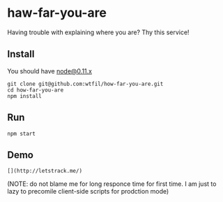 haw-far-you-are
===============

Having trouble with explaining where you are? Thy this service!

## Install

You should have node@0.11.x

    git clone git@github.com:wtfil/how-far-you-are.git
    cd how-far-you-are
    npm install

## Run

    npm start
    
## Demo

    [](http://letstrack.me/)

(NOTE: do not blame me for long responce time for first time. I am just to lazy to precomile client-side scripts for prodction mode)
